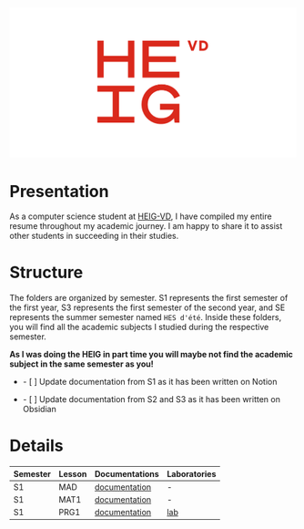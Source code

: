 ![HEIGVD](https://github.com/HEIGVD-Experience/docs/blob/main/_src/img/docs/HEIGVD.png)

# Presentation
As a computer science student at [HEIG-VD](https://heig-vd.ch), I have compiled my entire resume throughout my academic journey. I am happy to share it to assist other students in succeeding in their studies.

# Structure
The folders are organized by semester. S1 represents the first semester of the first year, S3 represents the first semester of the second year, and SE represents the summer semester named `HES d'été`. Inside these folders, you will find all the academic subjects I studied during the respective semester.


**As I was doing the HEIG in part time you will maybe not find the academic subject in the same semester as you!**

<ul><li>- [ ] Update documentation from S1 as it has been written on Notion</li></ul>
<ul><li>- [ ] Update documentation from S2 and S3 as it has been written on Obsidian</li></ul>


# Details

Semester | Lesson | Documentations | Laboratories
|----|----|----|----|
| S1 | MAD | [documentation](https://github.com/HEIGVD-Experience/docs/blob/main/S1/MAD/docs) | - |
| S1 | MAT1 | [documentation](https://github.com/HEIGVD-Experience/docs/blob/main/S1/MAT1/docs) | - |
| S1 | PRG1 | [documentation](https://github.com/HEIGVD-Experience/docs/blob/main/S1/PRG1/docs) | [lab](https://github.com/HEIGVD-Experience/PRG1-labs) |